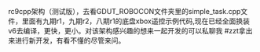 rc9cpp架构（测试版），去看GDUT_ROBOCON文件夹里的simple_task.cpp文件，里面有九期r1，九期r2，八期r1的底盘xbox遥控示例代码,现在已经全面换装v6去编译，更快，更小。对该架构感兴趣的想来一起开发的可以私聊我
#zzt拿出来进行新开发，有看不懂的尽管来问。
